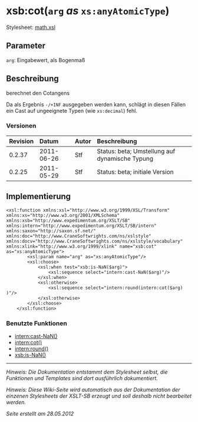 # xsb:cot(`arg` _as_ `xs:anyAtomicType`) #

Stylesheet: [math.xsl](http://code.google.com/p/xslt-sb/source/browse/trunk/xslt-sb/math.xsl)

## Parameter ##
`arg`: Eingabewert, als Bogenmaß



## Beschreibung ##
berechnet den Cotangens

Da als Ergebnis `-/+INF` ausgegeben werden kann, schlägt in diesen Fällen ein Cast auf ungeeignete Typen (wie `xs:decimal`) fehl.

### Versionen ###
| Revision | Datum | Autor | Beschreibung |
|:---------|:------|:------|:-------------|
| 0.2.37 | 2011-06-26 | Stf |   Status: beta;   Umstellung auf dynamische Typung   |
| 0.2.25 | 2011-05-29 | Stf |   Status: beta;   initiale Version   |


## Implementierung ##
```
<xsl:function xmlns:xsl="http://www.w3.org/1999/XSL/Transform" xmlns:xs="http://www.w3.org/2001/XMLSchema" xmlns:xsb="http://www.expedimentum.org/XSLT/SB" xmlns:intern="http://www.expedimentum.org/XSLT/SB/intern" xmlns:saxon="http://saxon.sf.net/" xmlns:doc="http://www.CraneSoftwrights.com/ns/xslstyle" xmlns:docv="http://www.CraneSoftwrights.com/ns/xslstyle/vocabulary" xmlns:xlink="http://www.w3.org/1999/xlink" name="xsb:cot" as="xs:anyAtomicType">
		<xsl:param name="arg" as="xs:anyAtomicType"/>
		<xsl:choose>
			<xsl:when test="xsb:is-NaN($arg)">
				<xsl:sequence select="intern:cast-NaN($arg)"/>
			</xsl:when>
			<xsl:otherwise>
				<xsl:sequence select="intern:round(intern:cot($arg) )"/>
			</xsl:otherwise>
		</xsl:choose>
	</xsl:function>
```

### Benutzte Funktionen ###
  * [intern:cast-NaN()](intern_cast_NaN.md)
  * [intern:cot()](intern_cot.md)
  * [intern:round()](intern_round.md)
  * [xsb:is-NaN()](xsb_is_NaN.md)


---


_Hinweis: Die Dokumentation entstammt dem Stylesheet selbst, die Funktionen und Templates sind dort ausführlich dokumentiert._

_Hinweis: Diese Wiki-Seite wird automatisch aus der Dokumentation der einzenen Stylesheets der XSLT-SB erzeugt und soll deshalb nicht bearbeitet werden._

_Seite erstellt am 28.05.2012_
